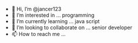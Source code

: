 - 👋 Hi, I’m @jancer123
- 👀 I’m interested in ... programming
- 🌱 I’m currently learning ... java script
- 💞️ I’m looking to collaborate on ... senior developer
- 📫 How to reach me ...

<!---
jancer123/jancer123 is a ✨ special ✨ repository because its `README.md` (this file) appears on your GitHub profile.
You can click the Preview link to take a look at your changes.
--->
